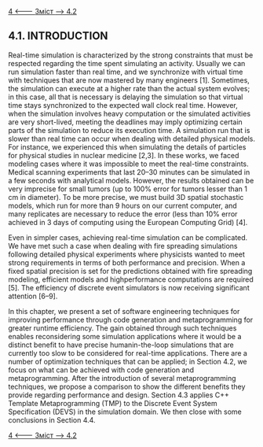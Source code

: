 [4 <--- ](4.md) [   Зміст   ](README.md) [--> 4.2](4_2.md)

## 4.1. INTRODUCTION

Real-time simulation is characterized by the strong constraints that must be respected regarding the time spent simulating an activity. Usually we can run simulation faster than real time, and we synchronize with virtual time with techniques that are now mastered by many engineers [1]. Sometimes, the simulation can execute at a higher rate than the actual system evolves; in this case, all that is necessary is delaying the simulation so that virtual time stays synchronized to the expected wall clock real time. However, when the simulation involves heavy computation or the simulated activities are very short-lived, meeting the deadlines may imply optimizing certain parts of the simulation to reduce its execution time. A simulation run that is slower than real time can occur when dealing with detailed physical models. For instance, we experienced this when simulating the details of particles for physical studies in nuclear medicine [2,3]. In these works, we faced modeling cases where it was impossible to meet the real-time constraints. Medical scanning experiments that last 20–30 minutes can be simulated in a few seconds with analytical models. However, the results obtained can be very imprecise for small tumors (up to 100% error for tumors lesser than 1 cm in diameter). To be more precise, we must build 3D spatial stochastic models, which run for more than 9 hours on our current computer, and many replicates are necessary to reduce the error (less than 10% error achieved in 3 days of computing using the European Computing Grid) [4].

Even in simpler cases, achieving real-time simulation can be complicated. We have met such a case when dealing with fire spreading simulations following detailed physical experiments where physicists wanted to meet strong requirements in terms of both performance and precision. When a fixed spatial precision is set for the predictions obtained with fire spreading modeling, efficient models and highperformance computations are required [5]. The efficiency of discrete event simulators is now receiving significant attention [6–9].

In this chapter, we present a set of software engineering techniques for improving performance through code generation and metaprogramming for greater runtime efficiency. The gain obtained through such techniques enables reconsidering some simulation applications where it would be a distinct benefit to have precise humanin-the-loop simulations that are currently too slow to be considered for real-time applications. There are a number of optimization techniques that can be applied; in Section 4.2, we focus on what can be achieved with code generation and metaprogramming. After the introduction of several metaprogramming techniques, we propose a comparison to show the different benefits they provide regarding performance and design. Section 4.3 applies C++ Template Metaprogramming (TMP) to the Discrete Event System Specification (DEVS) in the simulation domain. We then close with some conclusions in Section 4.4.

 

[4 <--- ](4.md) [   Зміст   ](README.md) [--> 4.2](4_2.md)